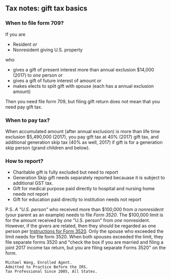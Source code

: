 ## Tax notes: gift tax basics

### When to file form 709?

If you are

- Resident _or_ 
- Nonresident giving U.S. property

who

- gives a gift of present interest more than annual exclusion $14,000 (2017) to _one_ person _or_  
- gives a gift of future interest of amount _or_ 
- makes elects to split gift with spouse (each has a annual exclusion amount)

Then you need file form 709, but filing gift return does not mean that you need pay gift tax.

### When to pay tax?

When accumulated amount (after annual exclusion) is more than life time exclusion $5,490,000 (2017), you pay gift tax at 40% (2017) gift tax, and additional generation skip tax (40% as well, 2017) if gift is for a generation skip person (grand children and below).

### How to report?

- Charitable gift is fully excluded but need to report
- Generation Skip gift needs separately reported becauase it is subject to additional GST tax.
- Gift for medical purpose paid directly to hospital and nursing home needs not report
- Gift for education paid directly to institution needs not report

P.S. _A "U.S. person"_ who received more than $100,000 from _a nonresident_ (your parent as an example) needs to file _Form 3520_.
The $100,000 limit is for the amount received by _one_ "U.S. person" from _one_ nonresident. However, if the givers are related,
then they should be regarded as one person per [Instructions for Form 3520](https://www.irs.gov/pub/irs-pdf/i3520.pdf). Only the
spouse who exceeded the limit needs for file form 3520. When both spouses exceeded the limit, they file separate forms 3520
and "check the box if you are married and filing a joint 2017 income tax return, but you are filing separate Forms 3520" on the
form.

```
Michael Wang, Enrolled Agent.
Admitted to Practice Before the IRS.
Tax Professional Since 2005, All States.
```
